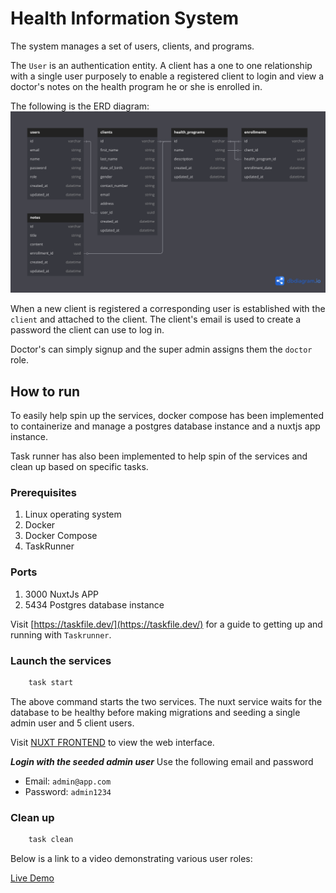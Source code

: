 # Health Information System

The system manages a set of users, clients, and programs.

The `User` is an authentication entity. A client has a one to one relationship with a single user purposely to enable a registered client to login and view a doctor's notes on the health program he or she is enrolled in.

The following is the ERD diagram:
![ERD DIAGRAM](erd.png)


When a new client is registered a corresponding user is established with the `client` and attached to the client. The client's email is used to create a password the client can use to log in.

Doctor's can simply signup and the super admin assigns them the `doctor` role.


## How to run

To easily help spin up the services, docker compose has been implemented to containerize and manage a postgres database instance and a nuxtjs app instance.

Task runner has also been implemented to help spin of the services and clean up based on specific tasks.

### Prerequisites
1. Linux operating system
2. Docker
3. Docker Compose
4. TaskRunner

### Ports

1. 3000 NuxtJs APP
2. 5434 Postgres database instance

Visit [https://taskfile.dev/](https://taskfile.dev/) for a guide to getting up and running with `Taskrunner`.

### Launch the services

```sh
    task start
```

The above command starts the two services. The nuxt service waits for the database to be healthy before making migrations and seeding a single admin user and 5 client users.

Visit [NUXT FRONTEND](http://localhost:3000) to view the web interface.

**_Login with the seeded admin user_**
Use the following email and password

- Email: `admin@app.com`
- Password: `admin1234`

### Clean up

```sh
    task clean
```

Below is a link to a video demonstrating various user roles:

[Live Demo](https://drive.google.com/file/d/15wexXzJpQb3tp0hTc5qGoBkghIpj6c8L/view?usp=sharing)
